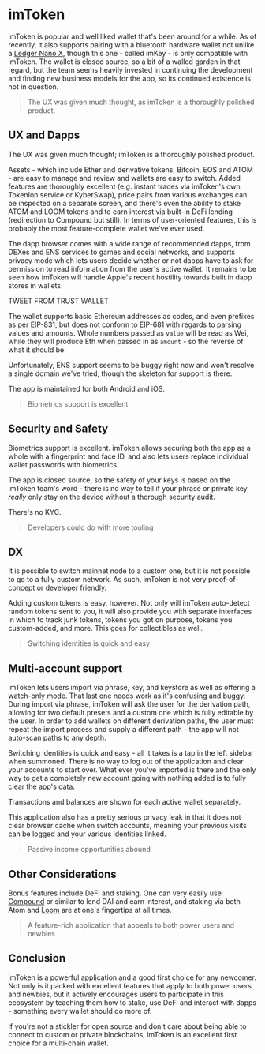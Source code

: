# imToken

imToken is popular and well liked wallet that's been around for a while. As of recently, it also supports pairing with a bluetooth hardware wallet not unlike a [Ledger Nano X](https://www.ledger.com/?r=7410), though this one - called imKey - is only compatible with imToken. The wallet is closed source, so a bit of a walled garden in that regard, but the team seems heavily invested in continuing the development and finding new business models for the app, so its continued existence is not in question.

> The UX was given much thought, as imToken is a thoroughly polished product.

## UX and Dapps

The UX was given much thought; imToken is a thoroughly polished product. 

Assets - which include Ether and derivative tokens, Bitcoin, EOS and ATOM - are easy to manage and review and wallets are easy to switch. Added features are thoroughly excellent (e.g. instant trades via imToken's own TokenIon service or KyberSwap), price pairs from various exchanges can be inspected on a separate screen, and there's even the ability to stake ATOM and LOOM tokens and to earn interest via built-in DeFi lending (redirection to Compound but still). In terms of user-oriented features, this is probably the most feature-complete wallet we've ever used.

The dapp browser comes with a wide range of recommended dapps, from DEXes and ENS services to games and social networks, and supports privacy mode which lets users decide whether or not dapps have to ask for permission to read information from the user's active wallet. It remains to be seen how imToken will handle Apple's recent hostility towards built in dapp stores in wallets.

TWEET FROM TRUST WALLET

The wallet supports basic Ethereum addresses as codes, and even prefixes as per EIP-831, but does not conform to EIP-681 with regards to parsing values and amounts. Whole numbers passed as `value` will be read as Wei, while they will produce Eth when passed in as `amount` - so the reverse of what it should be.

Unfortunately, ENS support seems to be buggy right now and won't resolve a single domain we've tried, though the skeleton for support is there.

The app is maintained for both Android and iOS.

> Biometrics support is excellent

## Security and Safety

Biometrics support is excellent. imToken allows securing both the app as a whole with a fingerprint and face ID, and also lets users replace individual wallet passwords with biometrics.

The app is closed source, so the safety of your keys is based on the imToken team's word - there is no way to tell if your phrase or private key _really_ only stay on the device without a thorough security audit.

There's no KYC.

> Developers could do with more tooling

## DX

It is possible to switch mainnet node to a custom one, but it is not possible to go to a fully custom network. As such, imToken is not very proof-of-concept or developer friendly.

Adding custom tokens is easy, however. Not only will imToken auto-detect random tokens sent to you, it will also provide you with separate interfaces in which to track junk tokens, tokens you got on purpose, tokens you custom-added, and more. This goes for collectibles as well.

> Switching identities is quick and easy

## Multi-account support

imToken lets users import via phrase, key, and keystore as well as offering a watch-only mode. That last one needs work as it's confusing and buggy. During import via phrase, imToken will ask the user for the derivation path, allowing for two default presets and a custom one which is fully editable by the user. In order to add wallets on different derivation paths, the user must repeat the import process and supply a different path - the app will not auto-scan paths to any depth.

Switching identities is quick and easy - all it takes is a tap in the left sidebar when summoned. There is no way to log out of the application and clear your accounts to start over. What ever you've imported is there and the only way to get a completely new account going with nothing added is to fully clear the app's data.

Transactions and balances are shown for each active wallet separately.

This application also has a pretty serious privacy leak in that it does not clear browser cache when switch accounts, meaning your previous visits can be logged and your various identities linked.

> Passive income opportunities abound

## Other Considerations

Bonus features include DeFi and staking. One can very easily use [Compound](https://bitfalls.com/2019/01/22/make-your-crypto-work-for-you-earning-interest-on-crypto-loans/) or similar to lend DAI and earn interest, and staking via both Atom and [Loom](https://bitfalls.com/2019/04/12/staking-sa-loom-om-pasivna-zarada-dok-osiguravate-blockchain/) are at one's fingertips at all times.

> A feature-rich application that appeals to both power users and newbies

## Conclusion

imToken is a powerful application and a good first choice for any newcomer. Not only is it packed with excellent features that apply to both power users and newbies, but it actively encourages users to participate in this ecosystem by teaching them how to stake, use DeFi and interact with dapps - something every wallet should do more of.

If you're not a stickler for open source and don't care about being able to connect to custom or private blockchains, imToken is an excellent first choice for a multi-chain wallet.